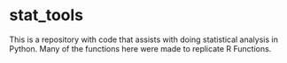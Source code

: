 # stat_tools
This is a repository with code that assists with doing statistical analysis in Python. Many of the functions here were made to replicate R Functions.
